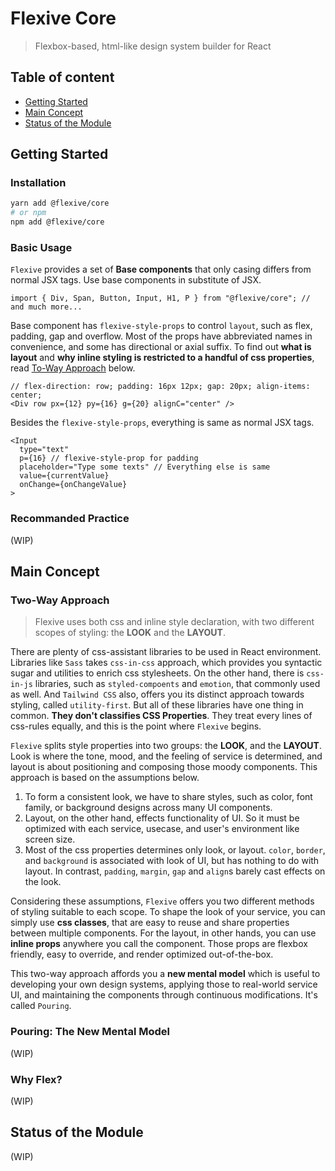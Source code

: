 # Flexive Core

> Flexbox-based, html-like design system builder for React

## Table of content

- [Getting Started](#getting-started)
- [Main Concept](#main-concept)
- [Status of the Module](#status-of-the-module)

## Getting Started

### Installation

```bash
yarn add @flexive/core
# or npm
npm add @flexive/core
```

### Basic Usage

`Flexive` provides a set of **Base components** that only casing differs from normal JSX tags. Use base components in substitute of JSX.

```tsx
import { Div, Span, Button, Input, H1, P } from "@flexive/core"; // and much more...
```

Base component has `flexive-style-props` to control `layout`, such as flex, padding, gap and overflow. Most of the props have abbreviated names in convenience, and some has directional or axial suffix. To find out **what is layout** and **why inline styling is restricted to a handful of css properties**, read [To-Way Approach](#two-way-approach) below.

```tsx
// flex-direction: row; padding: 16px 12px; gap: 20px; align-items: center;
<Div row px={12} py={16} g={20} alignC="center" />
```

Besides the `flexive-style-props`, everything is same as normal JSX tags.

```tsx
<Input
  type="text"
  p={16} // flexive-style-prop for padding
  placeholder="Type some texts" // Everything else is same
  value={currentValue}
  onChange={onChangeValue}
>
```

### Recommanded Practice

(WIP)

## Main Concept

### Two-Way Approach

> Flexive uses both css and inline style declaration, with two different scopes of styling: the **LOOK** and the **LAYOUT**.

There are plenty of css-assistant libraries to be used in React environment. Libraries like `Sass` takes `css-in-css` approach, which provides you syntactic sugar and utilities to enrich css stylesheets. On the other hand, there is `css-in-js` libraries, such as `styled-compoents` and `emotion`, that commonly used as well. And `Tailwind CSS` also, offers you its distinct approach towards styling, called `utility-first`. But all of these libraries have one thing in common. **They don't classifies CSS Properties**. They treat every lines of css-rules equally, and this is the point where `Flexive` begins.

`Flexive` splits style properties into two groups: the **LOOK**, and the **LAYOUT**. Look is where the tone, mood, and the feeling of service is determined, and layout is about positioning and composing those moody components. This approach is based on the assumptions below.

1. To form a consistent look, we have to share styles, such as color, font family, or background designs across many UI components.
2. Layout, on the other hand, effects functionality of UI. So it must be optimized with each service, usecase, and user's environment like screen size.
3. Most of the css properties determines only look, or layout. `color`, `border`, and `background` is associated with look of UI, but has nothing to do with layout. In contrast, `padding`, `margin`, `gap` and `align`s barely cast effects on the look.

Considering these assumptions, `Flexive` offers you two different methods of styling suitable to each scope. To shape the look of your service, you can simply use **css classes**, that are easy to reuse and share properties between multiple components. For the layout, in other hands, you can use **inline props** anywhere you call the component. Those props are flexbox friendly, easy to override, and render optimized out-of-the-box.

This two-way approach affords you a **new mental model** which is useful to developing your own design systems, applying those to real-world service UI, and maintaining the components through continuous modifications. It's called `Pouring`.

### Pouring: The New Mental Model

(WIP)

### Why Flex?

(WIP)

## Status of the Module

(WIP)
